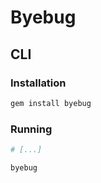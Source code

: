# Byebug

## CLI

### Installation

```sh
gem install byebug
```

### Running

```rb
# [...]

byebug
```
